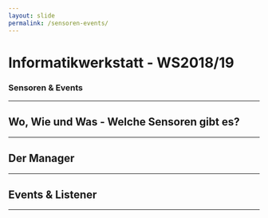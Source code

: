 ```yaml
---
layout: slide
permalink: /sensoren-events/
---
```


# Informatikwerkstatt - WS2018/19
### Sensoren & Events

---

## Wo, Wie und Was - Welche Sensoren gibt es?

---

## Der Manager

---

## Events & Listener

---


